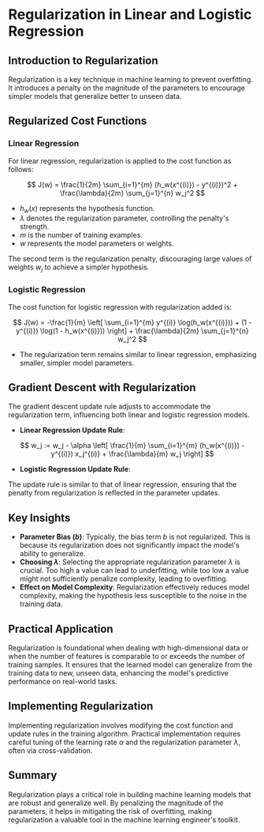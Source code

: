 # Regularization in Linear and Logistic Regression

## Introduction to Regularization

Regularization is a key technique in machine learning to prevent overfitting. It introduces a penalty on the magnitude of the parameters to encourage simpler models that generalize better to unseen data.

## Regularized Cost Functions

### Linear Regression

For linear regression, regularization is applied to the cost function as follows:

$$
J(w) = \frac{1}{2m} \sum_{i=1}^{m} (h_w(x^{(i)}) - y^{(i)})^2 + \frac{\lambda}{2m} \sum_{j=1}^{n} w_j^2
$$

- $h_w(x)$ represents the hypothesis function.
- $\lambda$ denotes the regularization parameter, controlling the penalty's strength.
- $m$ is the number of training examples.
- $w$ represents the model parameters or weights.

The second term is the regularization penalty, discouraging large values of weights $w_j$ to achieve a simpler hypothesis.

### Logistic Regression

The cost function for logistic regression with regularization added is:

$$
J(w) = -\frac{1}{m} \left[ \sum_{i=1}^{m} y^{(i)} \log(h_w(x^{(i)})) + (1 - y^{(i)}) \log(1 - h_w(x^{(i)})) \right] + \frac{\lambda}{2m} \sum_{j=1}^{n} w_j^2
$$

- The regularization term remains similar to linear regression, emphasizing smaller, simpler model parameters.

## Gradient Descent with Regularization

The gradient descent update rule adjusts to accommodate the regularization term, influencing both linear and logistic regression models.

- **Linear Regression Update Rule**:

$$
w_j := w_j - \alpha \left[ \frac{1}{m} \sum_{i=1}^{m} (h_w(x^{(i)}) - y^{(i)}) x_j^{(i)} + \frac{\lambda}{m} w_j \right]
$$

- **Logistic Regression Update Rule**:

The update rule is similar to that of linear regression, ensuring that the penalty from regularization is reflected in the parameter updates.

## Key Insights

- **Parameter Bias ($b$)**: Typically, the bias term $b$ is not regularized. This is because its regularization does not significantly impact the model's ability to generalize.
- **Choosing $\lambda$**: Selecting the appropriate regularization parameter $\lambda$ is crucial. Too high a value can lead to underfitting, while too low a value might not sufficiently penalize complexity, leading to overfitting.
- **Effect on Model Complexity**: Regularization effectively reduces model complexity, making the hypothesis less susceptible to the noise in the training data.

## Practical Application

Regularization is foundational when dealing with high-dimensional data or when the number of features is comparable to or exceeds the number of training samples. It ensures that the learned model can generalize from the training data to new, unseen data, enhancing the model's predictive performance on real-world tasks.

## Implementing Regularization

Implementing regularization involves modifying the cost function and update rules in the training algorithm. Practical implementation requires careful tuning of the learning rate $\alpha$ and the regularization parameter $\lambda$, often via cross-validation.

## Summary

Regularization plays a critical role in building machine learning models that are robust and generalize well. By penalizing the magnitude of the parameters, it helps in mitigating the risk of overfitting, making regularization a valuable tool in the machine learning engineer's toolkit.
